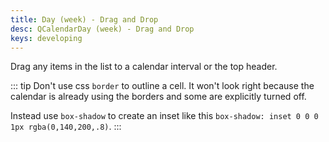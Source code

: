 ```yaml
---
title: Day (week) - Drag and Drop
desc: QCalendarDay (week) - Drag and Drop
keys: developing
---
```

Drag any items in the list to a calendar interval or the top header.

::: tip
Don't use css `border` to outline a cell. It won't look right because the calendar is already using the borders and some are explicitly turned off.

Instead use `box-shadow` to create an inset like this `box-shadow: inset 0 0 0 1px rgba(0,140,200,.8)`.
:::

<example-viewer
  title="Drag and Drop"
  file="WeekDragAndDrop"
  codepen-title="QCalendarDay"
/>
